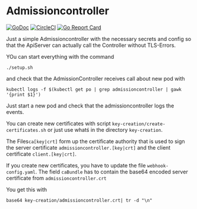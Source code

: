 # Admissioncontroller
[![GoDoc](https://godoc.org/github.com/christianwoehrle/protobuf-example?status.svg)](https://godoc.org/github.com/christianwoehrle/protobuf-example)
[![CircleCI](https://img.shields.io/circleci/project/github/christianwoehrle/protobuf-example.png)](https://circleci.com/gh/christianwoehrle/protobuf-example)
[![Go Report Card](https://goreportcard.com/badge/github.com/christianwoehrle/protobuf-example)](https://goreportcard.com/report/github.com/christianwoehrle/protobuf-example)



Just a simple Admissioncontroller with the necessary secrets and config so that the ApiServer can actually call the Controller without TLS-Errors.

YOu can start everything with the command 

```
./setup.sh
```

and check that the AdmissionController receives call about new pod with

```
kubectl logs -f $(kubectl get po | grep admissioncontroller | gawk '{print $1}')
```

Just start a new pod and check that the admissioncontroller logs the events.





You can create new certificates with script ```key-creation/create-certificates.sh``` or just use whatś in the directory ```key-creation```.

The Files```ca[key|crt]``` form up the certificate authority that is used to sign the server certificate ```admissioncontroller.[key|crt]``` and the client certificate ```client.[key|crt]```.

If you create new certificates, you have to update the file ```webhook-config.yaml```.
The field ```caBundle``` has to contain the base64 encoded server certificate from ```admissioncontroller.crt```

You get this with 
```
base64 key-creation/admissioncontroller.crt| tr -d "\n"
```

